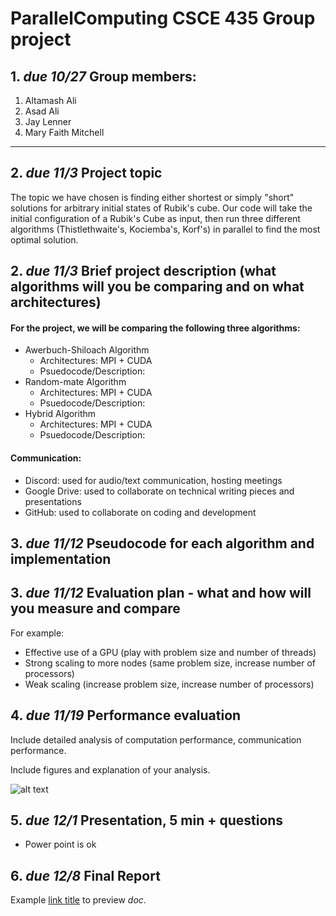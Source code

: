 # ParallelComputing CSCE 435 Group project

## 1. _due 10/27_ Group members:
1. Altamash Ali
2. Asad Ali
3. Jay Lenner
4. Mary Faith Mitchell

---

## 2. _due 11/3_ Project topic 

The topic we have chosen is finding either shortest or simply "short" solutions for arbitrary initial states of Rubik's cube. Our code will take the initial configuration of a Rubik's Cube as input, then run three different algorithms (Thistlethwaite's, Kociemba's, Korf's) in parallel to find the most optimal solution.

## 2. _due 11/3_ Brief project description (what algorithms will you be comparing and on what architectures)

#### For the project, we will be comparing the following three algorithms:
- Awerbuch-Shiloach Algorithm
  - Architectures: MPI + CUDA
  - Psuedocode/Description:
- Random-mate Algorithm
  - Architectures: MPI + CUDA
  - Psuedocode/Description:
- Hybrid Algorithm
  - Architectures: MPI + CUDA
  - Psuedocode/Description:

#### Communication:
* Discord: used for audio/text communication, hosting meetings
* Google Drive: used to collaborate on technical writing pieces and presentations
* GitHub: used to collaborate on coding and development  

## 3. _due 11/12_ Pseudocode for each algorithm and implementation

## 3. _due 11/12_ Evaluation plan - what and how will you measure and compare

For example:
- Effective use of a GPU (play with problem size and number of threads)
- Strong scaling to more nodes (same problem size, increase number of processors)
- Weak scaling (increase problem size, increase number of processors)

## 4. _due 11/19_ Performance evaluation

Include detailed analysis of computation performance, communication performance.

Include figures and explanation of your analysis.

![alt text](image.jpg)

## 5. _due 12/1_ Presentation, 5 min + questions

- Power point is ok

## 6. _due 12/8_ Final Report

Example [link title](https://) to preview _doc_.

